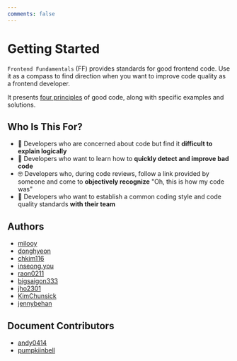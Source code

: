 ```yaml
---
comments: false
---
```


# Getting Started

`Frontend Fundamentals` (FF) provides standards for good frontend code.
Use it as a compass to find direction when you want to improve code quality as a frontend developer.

It presents [four principles](./index.md) of good code, along with specific examples and solutions.

## Who Is This For?

- 🦨 Developers who are concerned about code but find it **difficult to explain logically**
- 👀 Developers who want to learn how to **quickly detect and improve bad code**
- 🤓 Developers who, during code reviews, follow a link provided by someone and come to **objectively recognize** "Oh, this is how my code was"
- 👥 Developers who want to establish a common coding style and code quality standards **with their team**

## Authors

- [milooy](https://github.com/milooy)
- [donghyeon](https://github.com/kimbangg)
- [chkim116](https://github.com/chkim116)
- [inseong.you](https://github.com/inseong.you)
- [raon0211](https://github.com/raon0211)
- [bigsaigon333](https://github.com/bigsaigon333)
- [jho2301](https://github.com/jho2301)
- [KimChunsick](https://github.com/KimChunsick)
- [jennybehan](https://github.com/jennybehan)

## Document Contributors

- [andy0414](https://github.com/andy0414)
- [pumpkiinbell](https://github.com/pumpkiinbell)

